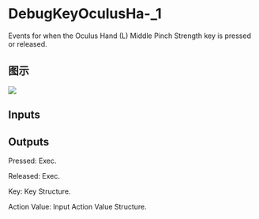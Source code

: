 # DebugKeyOculusHa-_1

Events for when the Oculus Hand (L) Middle Pinch Strength key is pressed or released.

## 图示

![]($-20221218-19212517.png)

## Inputs

## Outputs

Pressed: Exec.

Released: Exec.

Key: Key Structure.

Action Value: Input Action Value Structure.

